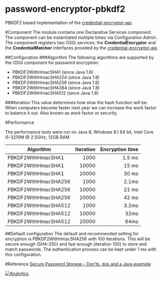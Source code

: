 password-encryptor-pbkdf2
=========================

PBKDF2 based implementation of the [credential-encryptor-api][1].

#Component
The module contains one Declarative Services component. The component can be 
instantiated multiple times via Configuration Admin. The component registers 
two OSGi services: the **CredentialEncryptor** and the **CredentialMatcher** 
interfaces provided by the [credential-encryptor-api][1].

##Configuration
###Algorithm
The following algorithms are supported by the OSGi component for password 
encryption:
 - PBKDF2WithHmacSHA1 (since Java 1.6)
 - PBKDF2WithHmacSHA224 (since Java 1.8)
 - PBKDF2WithHmacSHA256 (since Java 1.8)
 - PBKDF2WithHmacSHA384 (since Java 1.8)
 - PBKDF2WithHmacSHA512 (since Java 1.8)

###Iteration
This value determines how slow the hash function will be. When computers 
become faster next year we can increase the work factor to balance it out.
Also known as work factor or security.

#Performance

The performance tests were run on Java 8, Windows 8.1 64 bit, Intel Core 
i5-3210M @ 2.5GHz, 12GB RAM

Algorithm|Iteration|Encryption time
---|---:|---:
PBKDF2WithHmacSHA1|1000|1.5 ms
PBKDF2WithHmacSHA1|10000|15 ms
PBKDF2WithHmacSHA1|20000|30 ms
PBKDF2WithHmacSHA256|1000|2.1ms
PBKDF2WithHmacSHA256|10000|21 ms
PBKDF2WithHmacSHA256|20000|42 ms
PBKDF2WithHmacSHA512|1000|3.2ms
PBKDF2WithHmacSHA512|10000|32ms
PBKDF2WithHmacSHA512|20000|64ms

##Default configuration
The default and recommended setting for encryption is PBKDF2WithHmacSHA256 with
100 iterations. This will be secure enough (SHA-250) and fast enough (iteration
100) to store and match passwords. The authentication process can be kept under
1 ms with this configuration.

#Reference
[Secure Password Storage – Don’ts, dos and a Java example][2]

[![Analytics](https://ga-beacon.appspot.com/UA-15041869-4/everit-org/password-encryptor-pbkdf2)](https://github.com/igrigorik/ga-beacon)


[1]: https://github.com/everit-org/credential-encryptor-api
[2]: http://www.javacodegeeks.com/2012/05/secure-password-storage-donts-dos-and.html
